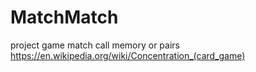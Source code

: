 # MatchMatch
project game match call memory or pairs https://en.wikipedia.org/wiki/Concentration_(card_game)
